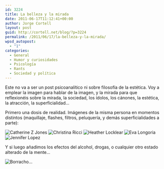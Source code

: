 ```yaml
---
id: 3224
title: La belleza y la mirada
date: 2011-06-17T11:12:41+00:00
author: Jorge Cortell
layout: post
guid: http://cortell.net/blog/?p=3224
permalink: /2011/06/17/la-belleza-y-la-mirada/
wpsd_autopost:
  - "1"
categories:
  - General
  - Humor y curiosidades
  - Psicología
  - Rants
  - Sociedad y polí­tica
---
```

Este no va a ser un post psicoanalítico ni sobre filosofía de la estética. Voy a emplear la imagen para hablar de la imagen, y la mirada para que reflexionéis sobre la mirada, la sociedad, los ídolos, los cánones, la estética, la atracción, la superficialidad&#8230;

Primero una dosis de realidad. Imágenes de la misma persona en momentos distintos (maquillaje, flashes, filtros, peluquería, y demás superficialidades a parte):
  
<img class="aligncenter" src="http://superbooyah.com/media/k2/galleries/158/Catherine%20Zeta%20Jones%20No%20Makeup.JPG" alt="Catherine Z Jones" />
  
<img class="aligncenter" src="http://superbooyah.com/media/k2/galleries/158/Christina%20Ricci%20No%20Makeup.JPG" alt="Christina Ricci" />
  
<img class="aligncenter" src="http://superbooyah.com/media/k2/galleries/158/D%20Heather%20Locklear%20No%20Makeup.JPG" alt="Heather Locklear" />
  
<img class="aligncenter" src="http://superbooyah.com/media/k2/galleries/158/Eva%20Longoria%20No%20Makeup.JPG" alt="Eva Longoria" />
  
<img class="aligncenter" src="http://superbooyah.com/media/k2/galleries/158/Jennifer%20Lopez%20No%20Makeup.JPG" alt="Jennifer Lopez" />

Y si luego añadimos los efectos del alcohol, drogas, o cualquier otro estado alterado de la mente&#8230;
  
<img class="aligncenter" src="http://www.snurfy.com/images/picdump141/picdump141-44.jpg" alt="Borracho..." />